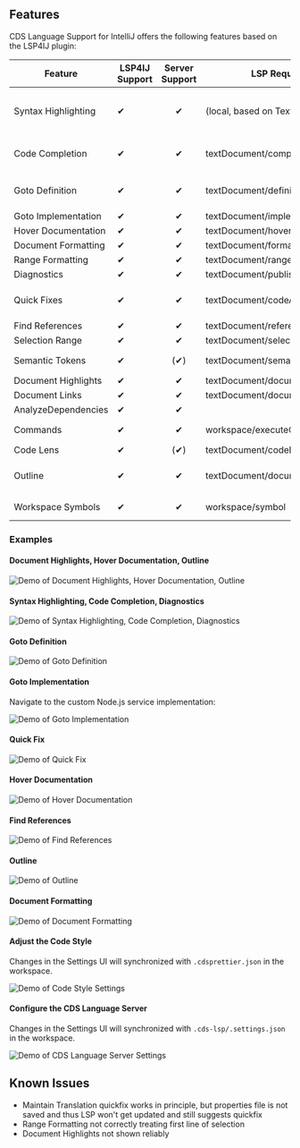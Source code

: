 ## Features

CDS Language Support for IntelliJ offers the following features based on the LSP4IJ plugin:

| Feature             | LSP4IJ Support | Server Support | LSP Request                      | Remarks                                                                                        | Tested Working                |
| ------------------- | -------------- | :------------: | -------------------------------- | ---------------------------------------------------------------------------------------------- | ----------------------------- |
| Syntax Highlighting | ✔              |       ✔        | (local, based on TextMate)       | TM Bundle is automatically registered on plugin installation (and disabled on uninstallation). | ✓                             |
| Code Completion     | ✔              |       ✔        | textDocument/completion          | Completing with global identifiers supported with completionItem/resolve                       | ✓ local, global identifiers   |
| Goto Definition     | ✔              |       ✔        | textDocument/definition          |                                                                                                | ✓ *Go declaration or usages*  |
| Goto Implementation | ✔              |       ✔        | textDocument/implementation      |                                                                                                | ✓                             |
| Hover Documentation | ✔              |       ✔        | textDocument/hover               |                                                                                                | ✓                             |
| Document Formatting | ✔              |       ✔        | textDocument/formatting          |                                                                                                | ✓                             |
| Range Formatting    | ✔              |       ✔        | textDocument/rangeFormatting     | Format selected text ranges                                                                    | ✓                             |
| Diagnostics         | ✔              |       ✔        | textDocument/publishDiagnostics  | Problems (errors, warnings).                                                                   | ✓                             |
| Quick Fixes         | ✔              |       ✔        | textDocument/codeAction          | Only for Diagnostics, no Intention Actions provided by server yet                              | ✓                             |
| Find References     | ✔              |       ✔        | textDocument/references          |                                                                                                | ✓                             |
| Selection Range     | ✔              |       ✔        | textDocument/selectionRange      | Smart selection expansion                                                                      | ❌                            |
| Semantic Tokens     | ✔              |      (✔)       | textDocument/semanticTokens/full | Server supports only textDocument/semanticTokens                                               | n/a                           |
| Document Highlights | ✔              |       ✔        | textDocument/documentHighlight   |                                                                                                | ✓                             |
| Document Links      | ✔              |       ✔        | textDocument/documentLink        |                                                                                                | ✓                             |
| AnalyzeDependencies | ✔              |       ✔        |                                  | Statistics for imported path                                                                   | ✓                             |
| Commands            | ✔              |       ✔        | workspace/executeCommand         |                                                                                                | ✓ (implicitly)                |
| Code Lens           | ✔              |      (✔)       | textDocument/codeLens            | Only used to display statistics                                                                | ✓                             |
| Outline             | ✔              |       ✔        | textDocument/documentSymbol      | both flat and hierarchical (IJ seems to only support hierarchical)                             | ✓ hierarchical                |
| Workspace Symbols   | ✔              |       ✔        | workspace/symbol                 | Workspace-wide symbol search                                                                   | ✓                             |

### Examples

#### Document Highlights, Hover Documentation, Outline

![Demo of Document Highlights, Hover Documentation, Outline](../.assets/highlights+hover+outline.png)

#### Syntax Highlighting, Code Completion, Diagnostics

![Demo of Syntax Highlighting, Code Completion, Diagnostics](../.assets/syntax+completion+diagnostics.png)

#### Goto Definition

![Demo of Goto Definition](../.assets/goto_definition.gif)

#### Goto Implementation

Navigate to the custom Node.js service implementation:

![Demo of Goto Implementation](../.assets/goto_implementation.gif)

#### Quick Fix

![Demo of Quick Fix](../.assets/quick_fix.png)

#### Hover Documentation

![Demo of Hover Documentation](../.assets/hover_documentation.png)

#### Find References

![Demo of Find References](../.assets/find_references.png)

#### Outline

![Demo of Outline](../.assets/outline.png)

#### Document Formatting

![Demo of Document Formatting](../.assets/document_formatting.gif)

#### Adjust the Code Style

Changes in the Settings UI will synchronized with `.cdsprettier.json` in the workspace.

![Demo of Code Style Settings](../.assets/code_style_settings.png)

#### Configure the CDS Language Server

Changes in the Settings UI will synchronized with `.cds-lsp/.settings.json` in the workspace.

![Demo of CDS Language Server Settings](../.assets/cds_language_server_settings.png)

## Known Issues

- Maintain Translation quickfix works in principle, but properties file is not saved and thus LSP won't get updated and
  still suggests quickfix
- Range Formatting not correctly treating first line of selection
- Document Highlights not shown reliably
